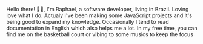 Hello there! 👋🏼, I'm Raphael, a software developer, living in Brazil. 
Loving love what I do. Actualy I've been making some JavaScript projects and it's being good to expand my knowledge.
Occasionally I tend to read documentation in English which also helps me a lot.
In my free time, you can find me on the basketball court or vibing to some musics to keep the focus




